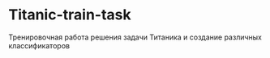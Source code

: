 # Titanic-train-task
Тренировочная работа решения задачи Титаника и создание различных классификаторов
